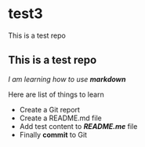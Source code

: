 # test3
This is a test repo


## This is a test repo
_I am learning how to use **markdown**_

Here are list of things to learn
* Create a Git report
* Create a README.md file
* Add test content to _**README.me**_ file
* Finally **commit** to Git
